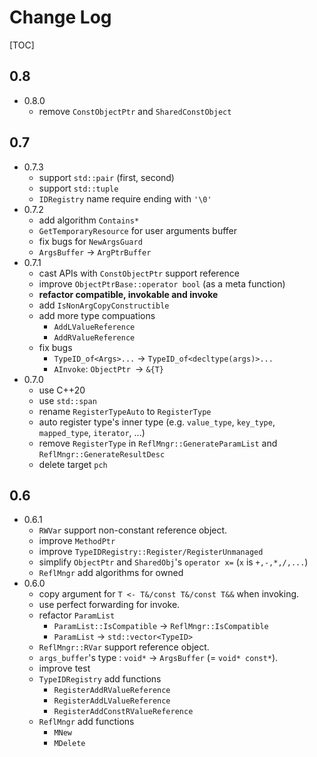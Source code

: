 # Change Log

[TOC]

## 0.8

- 0.8.0
  - remove `ConstObjectPtr` and `SharedConstObject` 

## 0.7

- 0.7.3
  - support `std::pair` (first, second)
  - support `std::tuple` 
  - `IDRegistry` name require ending with `'\0'` 
- 0.7.2
  - add algorithm `Contains*` 
  - `GetTemporaryResource` for user arguments buffer
  - fix bugs for `NewArgsGuard` 
  - `ArgsBuffer` -> `ArgPtrBuffer` 
- 0.7.1
  - cast APIs with `ConstObjectPtr` support reference
  - improve `ObjectPtrBase::operator bool` (as a meta function)
  - **refactor compatible, invokable and invoke** 
  - add `IsNonArgCopyConstructible` 
  - add more type compuations
    - `AddLValueReference` 
    - `AddRValueReference` 
  - fix bugs
    - `TypeID_of<Args>...` -> `TypeID_of<decltype(args)>...` 
    - `AInvoke`: `ObjectPtr `-> `&{T}` 
- 0.7.0
  - use C++20
  - use `std::span` 
  - rename `RegisterTypeAuto` to `RegisterType` 
  - auto register type's inner type (e.g. `value_type`, `key_type`, `mapped_type`, `iterator`, ...) 
  - remove `RegisterType` in `ReflMngr::GenerateParamList` and `ReflMngr::GenerateResultDesc` 
  - delete target `pch` 

## 0.6

- 0.6.1
  - `RWVar` support non-constant reference object.
  - improve `MethodPtr` 
  - improve `TypeIDRegistry::Register/RegisterUnmanaged`  
  - simplify `ObjectPtr` and `SharedObj`'s `operator x=` (`x` is `+,-,*,/,...`)
  - `ReflMngr` add algorithms for owned
- 0.6.0
  - copy argument for `T <- T&/const T&/const T&&` when invoking.
  - use perfect forwarding for invoke.
  - refactor `ParamList ` 
    - `ParamList::IsCompatible` -> `ReflMngr::IsCompatible` 
    - `ParamList` -> `std::vector<TypeID>` 
  - `ReflMngr::RVar` support reference object.
  - `args_buffer`'s type : `void*` -> `ArgsBuffer` (= `void* const*`).
  - improve test
  - `TypeIDRegistry` add functions
    - `RegisterAddRValueReference` 
    - `RegisterAddLValueReference` 
    - `RegisterAddConstRValueReference` 
  - `ReflMngr` add functions
    - `MNew` 
    - `MDelete` 

